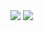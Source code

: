 <img src="https://github-readme-stats.vercel.app/api?username=chaoky&show_icons=true&card_width=495" />
<img src="https://github-readme-stats.vercel.app/api/wakatime?username=chaoky&layout=compact&custom_title=Weekly%20Status&card_width=600" />

